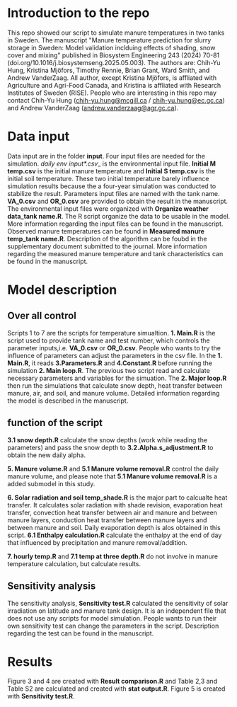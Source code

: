# Introduction to the repo
  This repo showed our script to simulate manure temperatures in two tanks in Sweden.
The manuscript "Manure temperature prediction for slurry storage in Sweden: Model validation inclduing effects of shading, snow cover and mixing" published in Biosystem Engineering 243 (2024) 70-81 (doi.org/10.1016/j.biosystemseng.2025.05.003). The authors are: Chih-Yu Hung, Kristina Mjöfors, Timothy Rennie, Brian Grant, Ward Smith, and Andrew VanderZaag. All author, except Kristina Mjöfors, is affliated with Agriculture and Agri-Food Canada, and Kristina is affliated with Research Institutes of Sweden (RISE).
People who are interesting in this repo may contact Chih-Yu Hung (chih-yu.hung@mcgill.ca / chih-yu.hung@ec.gc.ca) and Andrew VanderZaag (andrew.vanderzaag@agr.gc.ca). 


# Data input
  Data input are in the folder **input**. Four input files are needed for the simulation. __daily env input_*.csv__ is the environmental input file. __Initial M temp.csv__ is the initial manure temperature and __Initial S temp.csv__ is the initial soil temperature. These two initial temperature barely influence simulation results because the a four-year simulation was conducted to stabilize the result. 
  Parameters input files are named with the tank name. __VA_0.csv__ and __OR_0.csv__ are provided to obtain the result in the manuscript. The environmental input files were organized with __Organize weather data_tank name.R__. The R script organize the data to be usable in the model. More information regarding the input files can be found in the manuscript. 
  Observed manure temperatures can be found in __Measured manure temp_tank name.R__. Description of the algorithm can be foubd in the supplementary document submitted to the journal. More information regarding the measured manure temperature and tank characteristics can be found in the manuscript. 
 
# Model description
##  Over all control
  Scripts 1 to 7 are the scripts for temperature simualtion. __1. Main.R__ is the script used to provide tank name and test number, which controls the parameter inputs,i.e. __VA_0.csv__ or __OR_0.csv__. People who wants to try the influence of parameters can adjust the parameters in the csv file. 
  In the __1. Main.R__, it reads __3.Parameters.R__ and __4.Constant.R__ before running the simulation __2. Main loop.R__. The previous two script read and calculate necessary parameters and variables for the simuation. The __2. Major loop.R__ then run the simulations that calculate snow depth, heat transfer between manure, air, and soil, and manure volume. Detailed information regarding the model is described in the manuscript.
  
## function of the script
  __3.1 snow depth.R__ calculate the snow depths (work while reading the parameters) and pass the snow depth to __3.2.Alpha.s_adjustment.R__ to obtain the new daily alpha.

  __5. Manure volume.R__ and __5.1 Manure volume removal.R__ control the daily manure volume, and please note that __5.1 Manure volume removal.R__ is a added submodel in this study.
  
  __6. Solar radiation and soil temp_shade.R__ is the major part to calcualte heat transfer. It calculates solar radiation with shade revision, evaporation heat transfer, convection heat transfer between air and manure and between manure layers, conduction heat transfer between manure layers and between manure and soil. Daily evaporation depth is alos obtained in this script. __6.1 Enthalpy calculation.R__ calculate the enthalpy at the end of day that influenced by precipitation and manure removal/addition. 
  
  __7. hourly temp.R__ and __7.1 temp at three depth.R__ do not involve in manure temperature calculation, but calculate results. 

## Sensitivity analysis
  The sensitivity analysis, __Sensitivity test.R__ calculated the sensitivity of solar irradiation on latitude and manure tank design. It is an independent file that does not use any scripts for model simulation. People wants to run their own sensitivity test can change the parameters in the script. Description regarding the test can be found in the manuscript.  
  
# Results
  Figure 3 and 4 are created with __Result comparison.R__ and Table 2,3 and Table S2 are calculated and created with __stat output.R__. Figure 5 is created with __Sensitivity test.R__.

